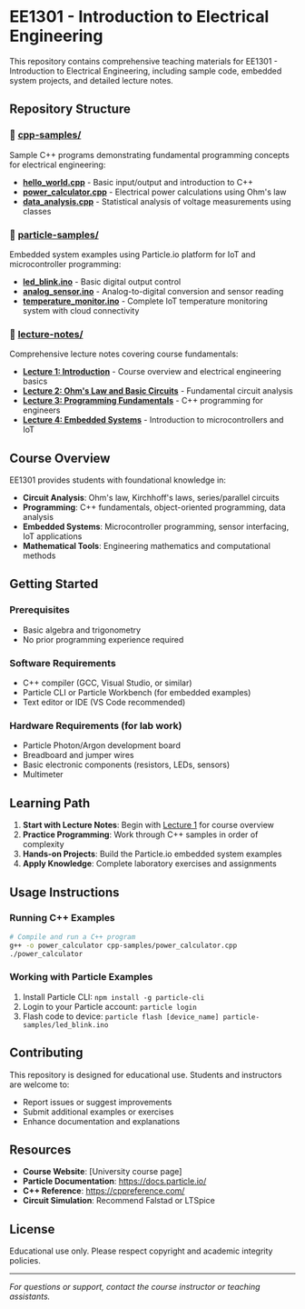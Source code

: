 # EE1301 - Introduction to Electrical Engineering

This repository contains comprehensive teaching materials for EE1301 - Introduction to Electrical Engineering, including sample code, embedded system projects, and detailed lecture notes.

## Repository Structure

### 📂 [cpp-samples/](./cpp-samples/)
Sample C++ programs demonstrating fundamental programming concepts for electrical engineering:

- **[hello_world.cpp](./cpp-samples/hello_world.cpp)** - Basic input/output and introduction to C++
- **[power_calculator.cpp](./cpp-samples/power_calculator.cpp)** - Electrical power calculations using Ohm's law
- **[data_analysis.cpp](./cpp-samples/data_analysis.cpp)** - Statistical analysis of voltage measurements using classes

### 📂 [particle-samples/](./particle-samples/)
Embedded system examples using Particle.io platform for IoT and microcontroller programming:

- **[led_blink.ino](./particle-samples/led_blink.ino)** - Basic digital output control
- **[analog_sensor.ino](./particle-samples/analog_sensor.ino)** - Analog-to-digital conversion and sensor reading
- **[temperature_monitor.ino](./particle-samples/temperature_monitor.ino)** - Complete IoT temperature monitoring system with cloud connectivity

### 📂 [lecture-notes/](./lecture-notes/)
Comprehensive lecture notes covering course fundamentals:

- **[Lecture 1: Introduction](./lecture-notes/lecture01_introduction.md)** - Course overview and electrical engineering basics
- **[Lecture 2: Ohm's Law and Basic Circuits](./lecture-notes/lecture02_ohms_law.md)** - Fundamental circuit analysis
- **[Lecture 3: Programming Fundamentals](./lecture-notes/lecture03_programming.md)** - C++ programming for engineers
- **[Lecture 4: Embedded Systems](./lecture-notes/lecture04_embedded_systems.md)** - Introduction to microcontrollers and IoT

## Course Overview

EE1301 provides students with foundational knowledge in:

- **Circuit Analysis**: Ohm's law, Kirchhoff's laws, series/parallel circuits
- **Programming**: C++ fundamentals, object-oriented programming, data analysis
- **Embedded Systems**: Microcontroller programming, sensor interfacing, IoT applications
- **Mathematical Tools**: Engineering mathematics and computational methods

## Getting Started

### Prerequisites
- Basic algebra and trigonometry
- No prior programming experience required

### Software Requirements
- C++ compiler (GCC, Visual Studio, or similar)
- Particle CLI or Particle Workbench (for embedded examples)
- Text editor or IDE (VS Code recommended)

### Hardware Requirements (for lab work)
- Particle Photon/Argon development board
- Breadboard and jumper wires
- Basic electronic components (resistors, LEDs, sensors)
- Multimeter

## Learning Path

1. **Start with Lecture Notes**: Begin with [Lecture 1](./lecture-notes/lecture01_introduction.md) for course overview
2. **Practice Programming**: Work through C++ samples in order of complexity
3. **Hands-on Projects**: Build the Particle.io embedded system examples
4. **Apply Knowledge**: Complete laboratory exercises and assignments

## Usage Instructions

### Running C++ Examples
```bash
# Compile and run a C++ program
g++ -o power_calculator cpp-samples/power_calculator.cpp
./power_calculator
```

### Working with Particle Examples
1. Install Particle CLI: `npm install -g particle-cli`
2. Login to your Particle account: `particle login`
3. Flash code to device: `particle flash [device_name] particle-samples/led_blink.ino`

## Contributing

This repository is designed for educational use. Students and instructors are welcome to:
- Report issues or suggest improvements
- Submit additional examples or exercises
- Enhance documentation and explanations

## Resources

- **Course Website**: [University course page]
- **Particle Documentation**: https://docs.particle.io/
- **C++ Reference**: https://cppreference.com/
- **Circuit Simulation**: Recommend Falstad or LTSpice

## License

Educational use only. Please respect copyright and academic integrity policies.

---

*For questions or support, contact the course instructor or teaching assistants.*
